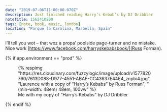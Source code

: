 ```yaml
---
date: "2019-07-06T11:00:00.070Z"
description: Just finished reading Harry’s Kebab’s by DJ Dribbler
noteTitle: 1562410800
tags: [note, book, music, london]
location: "Parque la Carolina, Marbella, Spain"
---
```


I’ll tell you wot – that woz a propa’ poolside page-turner and no mistake. Nice work [https://www.facebook.com/harryskebabsbook/](Russ Forman).

{% if app.environment == "prod" %}
<figure>
  {% respimg "https://res.cloudinary.com/fuzzylogic/image/upload/v1577820760/7613D088-D977-4551-ABAF-CC43637E44E4_znpbi4.jpg", "Laurence with a copy of “Harry’s Kebabs” by Russ Forman", "(min-width: 48em) 48em, 100vw" %}
  <figcaption>Me with my copy of “Harry’s Kebabs” by DJ Dribbler</figcaption>
</figure>
{% endif %}
